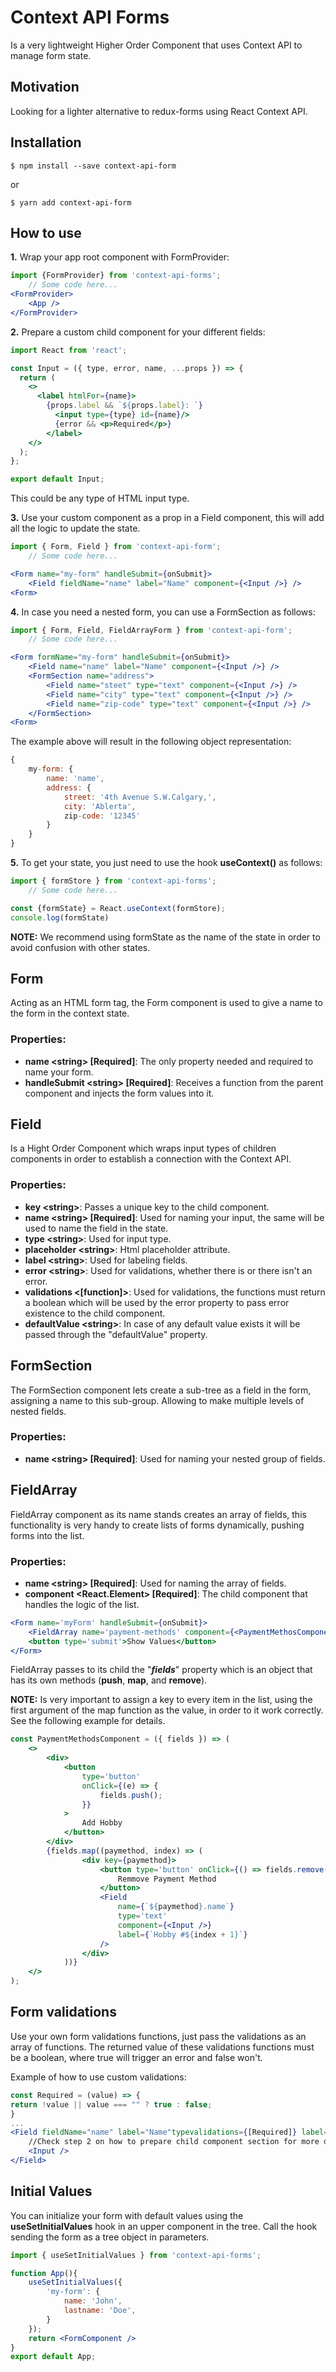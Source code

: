 # Context API Forms

Is a very lightweight Higher Order Component that uses Context API to manage form state.

## Motivation

Looking for a lighter alternative to redux-forms using React Context API.

## Installation

`$ npm install --save context-api-form` 

or 

`$ yarn add context-api-form`

## How to use

**1.** Wrap your app root component with FormProvider:

```jsx
import {FormProvider} from 'context-api-forms';
    // Some code here...
<FormProvider>
    <App />
</FormProvider>
```

**2.** Prepare a custom child component for your different fields:

```jsx
import React from 'react';

const Input = ({ type, error, name, ...props }) => {
  return (
    <>
      <label htmlFor={name}>
        {props.label && `${props.label}: `}
          <input type={type} id={name}/>
          {error && <p>Required</p>}
        </label>
    </>
  );
};

export default Input;
```

This could be any type of HTML input type.

**3.** Use your custom component as a prop in a Field component, this will add all the logic to update the state.

```jsx
import { Form, Field } from 'context-api-form';
    // Some code here...

<Form name="my-form" handleSubmit={onSubmit}>
    <Field fieldName="name" label="Name" component={<Input />} />
<Form>
```

**4.** In case you need a nested form, you can use a FormSection as follows:

```jsx
import { Form, Field, FieldArrayForm } from 'context-api-form';
    // Some code here...

<Form formName="my-form" handleSubmit={onSubmit}>
    <Field name="name" label="Name" component={<Input />} />
    <FormSection name="address">
        <Field name="steet" type="text" component={<Input />} />
        <Field name="city" type="text" component={<Input />} />
        <Field name="zip-code" type="text" component={<Input />} />
    </FormSection>
<Form>
```

The example above will result in the following object representation:

```javascript
{
    my-form: {
        name: 'name',
        address: {
            street: '4th Avenue S.W.Calgary,',
            city: 'Ablerta',
            zip-code: '12345'
        }
    }
}
```

**5.** To get your state, you just need to use the hook **useContext\(\)** as follows:

```jsx
import { formStore } from 'context-api-forms';
    // Some code here...

const {formState} = React.useContext(formStore);
console.log(formState)
```

**NOTE:** We recommend using formState as the name of the state in order to avoid confusion with other states.

## Form

Acting as an HTML form tag, the Form component is used to give a name to the form in the context state.

### Properties:

* **name &lt;string&gt; \[Required\]**: The only property needed and required to name your form.
* **handleSubmit &lt;string&gt; \[Required\]**: Receives a function from the parent component and injects the form values into it.

## Field

Is a Hight Order Component which wraps input types of children components in order to establish a connection with the Context API.

### Properties:

* **key &lt;string&gt;**: Passes a unique key to the child component.
* **name &lt;string&gt; \[Required\]**: Used for naming your input, the same will be used to name the field in the state.
* **type &lt;string&gt;**: Used for input type.
* **placeholder &lt;string&gt;**: Html placeholder attribute.
* **label &lt;string&gt;**: Used for labeling fields.
* **error &lt;string&gt;**: Used for validations, whether there is or there isn't an error.
* **validations &lt;\[function\]&gt;**: Used for validations, the functions must return a boolean which will be used by the error property to pass error existence to the child component.
* **defaultValue &lt;string&gt;**: In case of any default value exists it will be passed through the "defaultValue" property.

## FormSection

The FormSection component lets create a sub-tree as a field in the form, assigning a name to this sub-group. Allowing to make multiple levels of nested fields.

### Properties:

* **name &lt;string&gt; \[Required\]**: Used for naming your nested group of fields.

## FieldArray

FieldArray component as its name stands creates an array of fields, this functionality is very handy to create lists of forms dynamically, pushing forms into the list.

### Properties:

* **name &lt;string&gt; \[Required\]**: Used for naming the array of fields.
* **component &lt;React.Element&gt; \[Required\]**: The child component that handles the logic of the list.

```jsx
<Form name='myForm' handleSubmit={onSubmit}>
    <FieldArray name='payment-methods' component={<PaymentMethosComponent />} />
    <button type='submit'>Show Values</button>
</Form>
```

FieldArray passes to its child the "_**fields**_" property which is an object that has its own methods \(**push**, **map**, and **remove**\).

**NOTE:** Is very important to assign a key to every item in the list, using the first argument of the map function as the value, in order to it work correctly. See the following example for details.

```jsx
const PaymentMethodsComponent = ({ fields }) => (
    <>
        <div>
            <button
                type='button'
                onClick={(e) => {
                    fields.push();
                }}
            >
                Add Hobby
            </button>
        </div>
        {fields.map((paymethod, index) => (
                <div key={paymethod}>
                    <button type='button' onClick={() => fields.remove(index, 1)}>
                        Remmove Payment Method
                    </button>
                    <Field
                        name={`${paymethod}.name`}
                        type='text'
                        component={<Input />}
                        label={`Hobby #${index + 1}`}
                    />
                </div>
            ))}
    </>
);
```

## Form validations

Use your own form validations functions, just pass the validations as an array of functions. The returned value of these validations functions must be a boolean, where true will trigger an error and false won't.

Example of how to use custom validations:

```jsx
const Required = (value) => {
return !value || value === "" ? true : false;
}
...
<Field fieldName="name" label="Name"typevalidations={[Required]} label="Name">
    //Check step 2 on how to prepare child component section for more details.
    <Input />
</Field>
```

## Initial Values

You can initialize your form with default values using the **useSetInitialValues** hook in an upper component in the tree. Call the hook sending the form as a tree object in parameters.

```jsx
import { useSetInitialValues } from 'context-api-forms';

function App(){
    useSetInitialValues({
        'my-form': {
            name: 'John',
            lastname: 'Doe',
        }
    });
    return <FormComponent />
}
export default App;
```

